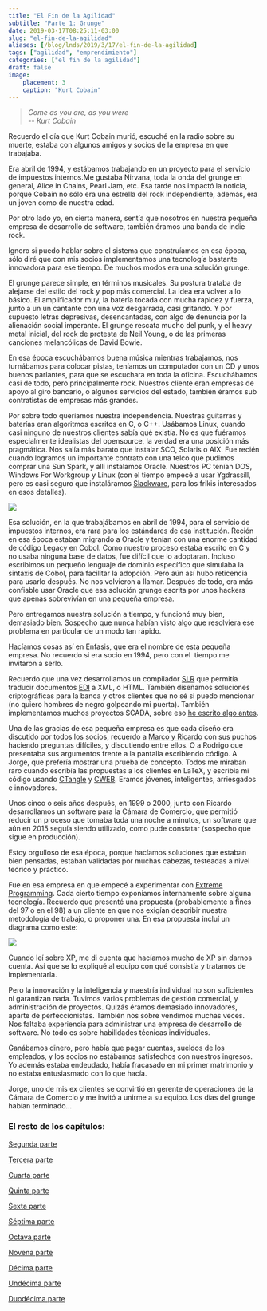 ```yaml
---
title: "El Fin de la Agilidad"
subtitle: "Parte 1: Grunge"
date: 2019-03-17T08:25:11-03:00
slug: "el-fin-de-la-agilidad"
aliases: [/blog/lnds/2019/3/17/el-fin-de-la-agilidad]
tags: ["agilidad", "emprendimiento"]
categories: ["el fin de la agilidad"]
draft: false
image:
    placement: 3
    caption: "Kurt Cobain"
---
```


> *Come as you are, as you were\
> -- Kurt Cobain*

Recuerdo el día que Kurt Cobain murió, escuché en la radio sobre su
muerte, estaba con algunos amigos y socios de la empresa en que
trabajaba.

Era abril de 1994, y estábamos trabajando en un proyecto para el
servicio de impuestos internos.Me
gustaba Nirvana, toda la onda del grunge en general, Alice in Chains,
Pearl Jam, etc. Esa tarde nos
impactó la noticia, porque Cobain no sólo era una estrella del rock
independiente, además, era un joven como de nuestra edad.

Por otro lado yo, en cierta manera, sentía que nosotros en nuestra pequeña
empresa de desarrollo de software, también éramos una banda de indie
rock.

Ignoro si puedo hablar sobre el sistema que construíamos en esa época,
sólo diré que con mis socios implementamos una tecnología bastante
innovadora para ese tiempo. De muchos modos era una solución
grunge.

El grunge parece simple, en términos musicales. Su postura trataba de
alejarse del estilo del rock y pop más comercial. La idea era volver a
lo básico. El amplificador muy, la batería tocada con mucha rapidez y
fuerza, junto a un un cantante con una voz desgarrada, casi gritando. Y
por supuesto letras depresivas, desencantadas, con algo de denuncia por
la alienación social imperante. El grunge rescata mucho del punk, y el
heavy metal inicial, del rock de protesta de Neil Young, o de las
primeras canciones melancólicas de David Bowie. 

En esa época escuchábamos buena música mientras trabajamos, nos
turnábamos para colocar pistas, teníamos un computador con un CD y unos
buenos parlantes, para que se escuchara en toda la oficina. Escuchábamos
casi de todo, pero principalmente rock. Nuestros cliente eran empresas
de apoyo al giro bancario, o algunos servicios del estado, también
éramos sub contratistas de empresas más
grandes.

Por sobre todo queríamos nuestra independencia. Nuestras guitarras y
baterías eran algoritmos escritos en C, o C++. Usábamos Linux, cuando
casi ninguno de nuestros clientes sabía qué existía. No es que fuéramos
especialmente idealistas del opensource, la verdad era una posición más
pragmática. Nos salía más barato que instalar SCO, Solaris o AIX. Fue
recién cuando logramos un importante contrato con una telco que pudimos
comprar una Sun Spark, y allí instalamos Oracle. Nuestros PC tenían DOS,
Windows For Workgroup y Linux (con el tiempo empecé a usar Ygdrassill,
pero es casi seguro que instaláramos
[Slackware](http://www.slackware.com/), para los frikis interesados en
esos detalles).

![](https://d2dspjyoh5c79p.cloudfront.net/91213a19-4917-11e9-8e69-21c4c306beae-aa9f18b7)

Esa solución, en la que trabajábamos en abril de 1994, para el servicio
de impuestos internos, era rara para los estándares de esa institución.
Recién en esa época estaban migrando a Oracle y tenían con una enorme
cantidad de código Legacy en Cobol. Como nuestro proceso estaba escrito
en C y no usaba ninguna base de datos, fue difícil que lo adoptaran.
Incluso escribimos un pequeño lenguaje de dominio específico que
simulaba la sintaxis de Cobol, para facilitar la adopción. Pero aún así
hubo reticencia para usarlo después. No nos volvieron a llamar. Después
de todo, era más confiable usar Oracle que esa solución grunge escrita
por unos hackers que apenas sobrevivían en una pequeña
empresa. 

Pero entregamos nuestra solución a tiempo, y funcionó muy bien,
demasiado bien. Sospecho que nunca habían visto algo que resolviera ese
problema en particular de un modo tan
rápido.

Hacíamos cosas así en Enfasis, que era el nombre de esta pequeña
empresa. No recuerdo si era socio en 1994, pero con el  tiempo me
invitaron a serlo. 

Recuerdo que una vez desarrollamos un compilador [SLR](https://en.wikipedia.org/wiki/Simple_LR_parser) que permitía traducir documentos
[EDI](https://en.wikipedia.org/wiki/Electronic_data_interchange) a XML,
o HTML. También diseñamos soluciones criptográficas para la banca y
otros clientes que no sé si puedo mencionar (no quiero hombres de negro
golpeando mi puerta). También implementamos muchos proyectos SCADA,
sobre eso [he escrito algo antes](/blog/lnds/2010/08/21/historias-de-depuracion).

Una de las gracias de esa pequeña empresa es que cada diseño era
discutido por todos los socios, recuerdo a [Marco y Ricardo](/blog/lnds/2008/10/05/los-hackers-del-5-de-octubre) con sus puchos haciendo preguntas difíciles, y discutiendo entre ellos.
O a Rodrigo que presentaba sus argumentos frente a la pantalla
escribiendo código. A Jorge, que prefería mostrar una prueba de
concepto. Todos me miraban raro cuando escribía las propuestas a los
clientes en LaTeX, y escribía mi código usando
[CTangle](http://www.literateprogramming.com/cweb_download.html) y
[CWEB](http://www.literateprogramming.com/cweb_download.html).
Eramos jóvenes, inteligentes, arriesgados e innovadores.

Unos cinco o seis años después, en 1999 o 2000, junto con Ricardo
desarrollamos un software para la Cámara de Comercio, que permitió
reducir un proceso que tomaba toda una noche a minutos, un software que
aún en 2015 seguía siendo utilizado, como pude constatar (sospecho que
sigue en producción).

Estoy orgulloso de esa época, porque hacíamos soluciones que estaban
bien pensadas, estaban validadas por muchas cabezas, testeadas a nivel
teórico y práctico.

Fue en esa empresa en que empecé a experimentar con [Extreme Programming](https://www.extremeprogramming.org). Cada cierto tiempo
exponíamos internamente sobre alguna tecnología. Recuerdo que presenté
una propuesta (probablemente a fines del 97 o en el 98) a un cliente en
que nos exigían describir nuestra metodología de trabajo, o proponer
una. En esa propuesta incluí un diagrama como este:

![](https://d2dspjyoh5c79p.cloudfront.net/e911eeda-4918-11e9-8e69-21c4c306beae-aa9f18b7)

Cuando leí sobre XP, me di cuenta que hacíamos mucho de XP sin darnos
cuenta. Así que se lo expliqué al equipo con qué consistía y tratamos de
implementarla.

Pero la innovación y la inteligencia y maestría individual no son
suficientes ni garantizan nada. Tuvimos
varios problemas de gestión comercial, y administración de proyectos. Quizás éramos
demasiado innovadores, aparte de perfeccionistas. También nos sobre
vendimos muchas veces. Nos faltaba experiencia para administrar una
empresa de desarrollo de software. No todo es sobre habilidades técnicas
individuales.

Ganábamos dinero, pero había que pagar cuentas, sueldos de los
empleados, y los socios no estábamos satisfechos con nuestros ingresos.
Yo además estaba endeudado, había fracasado en mi primer matrimonio y no
estaba entusiasmado con lo que
hacía. 

Jorge, uno de mis ex clientes se convirtió en gerente de operaciones de
la Cámara de Comercio y me invitó a unirme a su equipo. Los días del
grunge habían terminado\...


### El resto de los capítulos:

[Segunda parte](/blog/lnds/2019/03/18/el-fin-de-la-agilidad)

[Tercera parte](/blog/lnds/2019/03/19/el-fin-de-la-agilidad)

[Cuarta parte](/blog/lnds/2019/03/23/el-fin-de-la-agilidad)

[Quinta parte](/blog/lnds/2019/03/31/el-fin-de-la-agilidad)

[Sexta parte](/blog/lnds/2019/04/06/el-fin-de-la-agilidad)

[Séptima parte](/blog/lnds/2019/04/14/el-fin-de-la-agilidad)

[Octava parte](/blog/lnds/2019/04/21/el-fin-de-la-agilidad)

[Novena parte](/blog/lnds/2019/05/21/el-fin-de-la-agilidad)

[Décima parte](/blog/lnds/2019/06/16/el-fin-de-la-agilidad)

[Undécima parte](/blog/lnds/2019/07/07/el-fin-de-la-agilidad/)

[Duodécima parte](/blog/lnds/2019/08/15/el-fin-de-la-agilidad/)

